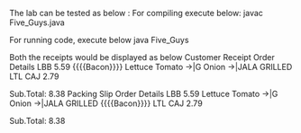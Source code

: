 The lab can be tested as below :
For compiling execute below:
javac Five_Guys.java 

For running code, execute below
java Five_Guys

Both the receipts would be displayed as below 
Customer Receipt
Order Details
LBB 5.59
{{{{Bacon}}}}
Lettuce
Tomato
->|G Onion
->|JALA GRILLED
LTL CAJ 2.79

   Sub.Total: 8.38
Packing Slip
Order Details
LBB 5.59
Lettuce
Tomato
->|G Onion
->|JALA GRILLED
{{{{Bacon}}}}
LTL CAJ 2.79

   Sub.Total: 8.38